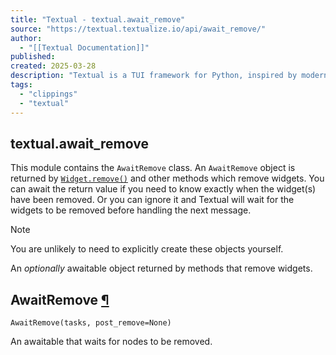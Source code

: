 ```yaml
---
title: "Textual - textual.await_remove"
source: "https://textual.textualize.io/api/await_remove/"
author:
  - "[[Textual Documentation]]"
published:
created: 2025-03-28
description: "Textual is a TUI framework for Python, inspired by modern web development."
tags:
  - "clippings"
  - "textual"
---
```

## textual.await\_remove

This module contains the `AwaitRemove` class. An `AwaitRemove` object is returned by [`Widget.remove()`](https://textual.textualize.io/api/widget/#textual.widget.Widget.remove " remove") and other methods which remove widgets. You can await the return value if you need to know exactly when the widget(s) have been removed. Or you can ignore it and Textual will wait for the widgets to be removed before handling the next message.

Note

You are unlikely to need to explicitly create these objects yourself.

An *optionally* awaitable object returned by methods that remove widgets.

## AwaitRemove [¶](https://textual.textualize.io/api/await_remove/#textual.await_remove.AwaitRemove "Permanent link")

```
AwaitRemove(tasks, post_remove=None)
```

An awaitable that waits for nodes to be removed.